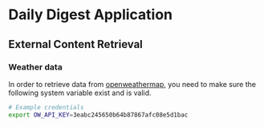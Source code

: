 # Daily Digest Application

## External Content Retrieval

### Weather data

In order to retrieve data from [openweathermap](https://openweathermap.org), you need to make sure the following system variable exist and is valid.

```bash
# Example credentials
export OW_API_KEY=3eabc245650b64b87867afc08e5d1bac
```